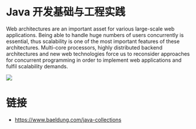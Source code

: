 # Java 开发基础与工程实践

Web architectures are an important asset for various large-scale web applications. Being able to handle huge numbers of users concurrently is essential, thus scalability is one of the most important features of these architectures. Multi-core processors, highly distributed backend architectures and new web technologies force us to reconsider approaches for concurrent programming in order to implement web applications and fulfil scalability demands.

![](http://static.oschina.net/uploads/space/2015/0917/192918_c6O7_1434710.png)

# 链接

- https://www.baeldung.com/java-collections
